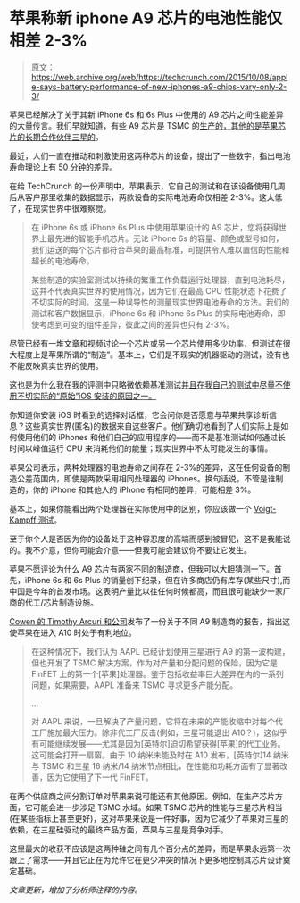 # 苹果称新 iphone A9 芯片的电池性能仅相差 2-3%

> 原文：<https://web.archive.org/web/https://techcrunch.com/2015/10/08/apple-says-battery-performance-of-new-iphones-a9-chips-vary-only-2-3/>

苹果已经解决了关于其新 iPhone 6s 和 6s Plus 中使用的 A9 芯片之间性能差异的大量传言。我们早就知道，有些 A9 芯片是 TSMC 的[生产的，其他的是苹果芯片的长期合作伙伴三星的](https://web.archive.org/web/20230318112410/http://arstechnica.com/apple/2015/09/chipworks-both-samsung-and-tsmc-are-making-the-a9-chip-for-apple/)。

最近，人们一直在推动和刺激使用这两种芯片的设备，提出了一些数字，指出电池寿命理论上有 [50 分钟的差异](https://web.archive.org/web/20230318112410/https://www.youtube.com/watch?v=pXmIQJMDv68)。

在给 TechCrunch 的一份声明中，苹果表示，它自己的测试和在该设备使用几周后从客户那里收集的数据显示，两款设备的实际电池寿命仅相差 2-3%。这太低了，在现实世界中很难察觉。

> 在 iPhone 6s 或 iPhone 6s Plus 中使用苹果设计的 A9 芯片，您将获得世界上最先进的智能手机芯片。无论 iPhone 6s 的容量、颜色或型号如何，我们运送的每个芯片都符合苹果的最高标准，可提供令人难以置信的性能和超长的电池寿命。
> 
> 某些制造的实验室测试以持续的繁重工作负载运行处理器，直到电池耗尽，这并不代表真实世界的使用情况，因为它们在最高 CPU 性能状态下花费了不切实际的时间。这是一种误导性的测量现实世界电池寿命的方法。我们的测试和客户数据显示，iPhone 6s 和 iPhone 6s Plus 的实际电池寿命，即使考虑到可变的组件差异，彼此之间的差异也只有 2-3%。

尽管已经有一堆文章和视频讨论一个芯片或另一个芯片使用多少功率，但测试在很大程度上是苹果所谓的“制造”。基本上，它们是不现实的机器驱动的测试，没有也不能反映真实世界的使用。

这也是为什么我在我的评测中只略微依赖基准测试[并且在我自己的测试中尽量不使用不切实际的“原始”iOS 安装的原因之一。](https://web.archive.org/web/20230318112410/https://techcrunch.com/2015/09/22/review-apples-iphone-6s-and-6s-plus-go-tick/)

你知道你安装 iOS 时看到的选择对话框，它会问你是否愿意与苹果共享诊断信息？这些真实世界(匿名)的数据来自这些客户。他们确切地看到了人们实际上是如何使用他们的 iPhones 和他们自己的应用程序的——而不是基准测试如何通过长时间以峰值运行 CPU 来消耗他们的能量；现实世界中不太可能发生的事情。

苹果公司表示，两种处理器的电池寿命之间存在 2-3%的差异，这在任何设备的制造公差范围内，即使是两款采用相同处理器的 iPhones。换句话说，不管是谁制造的，你的 iPhone 和其他人的 iPhone 有相同的差异，可能相差 3%。

基本上，如果你能看出两个处理器在实际使用中的区别，你应该做一个 [Voigt-Kampff 测试](https://web.archive.org/web/20230318112410/https://www.youtube.com/watch?v=Umc9ezAyJv0)。

至于你个人是否因为你的设备处于这种容忍度的高端而感到被冒犯，这不是我能说的。我不介意，但你可能会介意——但我可能会建议你不要让它发生。

苹果不愿评论为什么 A9 芯片有两家不同的制造商，但我可以大胆猜测一下。首先，iPhone 6s 和 6s Plus 的销量创下纪录，但在许多商店仍有库存(某些尺寸),而中国是今年的首发市场。这表明产量比以往任何时候都高，而且很可能缺少一家厂商的代工/芯片制造设施。

[Cowen 的 Timothy Arcuri 和公司](https://web.archive.org/web/20230318112410/http://cowen.com/)发布了一份关于不同 A9 制造商的报告，指出这使苹果在进入 A10 时处于有利地位。

> 在这种情况下，我们认为 AAPL 已经计划使用三星进行 A9 的第一波构建，但也开发了 TSMC 解决方案，作为对产量和分配问题的保险，因为它是 FinFET 上的第一个[苹果]处理器。鉴于包括收益率巨大差异在内的一系列问题，如果需要，AAPL 准备来 TSMC 寻求更多产能分配。
> 
> …
> 
> 对 AAPL 来说，一旦解决了产量问题，它将在未来的产能收缩中对每个代工厂施加最大压力。除非代工厂反击(例如，三星可能退出 A10？)，这似乎有可能继续发展——尤其是因为[英特尔]迫切希望获得[苹果]的代工业务。这可能会打开一扇窗。由于 10 纳米未能及时在 A10 发布，[英特尔]14 纳米与 TSMC 和三星 16 纳米/14 纳米节点相比，在性能和功耗方面有了显著改善，因为它使用了下一代 FinFET。

在两个供应商之间分割订单对苹果来说可能还有其他原因。例如，在生产芯片方面，它可能会进一步涉足 TSMC 水域。如果 TSMC 芯片的性能与三星芯片相当(在某些指标上甚至更好)，这对苹果来说是一件好事，因为它减少了苹果对三星的依赖，在三星硅驱动的最终产品方面，苹果与三星是竞争对手。

这里最大的收获不应该是这两种硅之间有几个百分点的差异，而是苹果永远第一次跟上了需求——并且它正在为允许它在更少冲突的情况下更多地控制其芯片设计奠定基础。

*文章更新，增加了分析师注释的内容。*